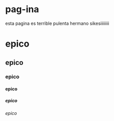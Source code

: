 # pag-ina
esta pagina es terrible pulenta hermano sikesiiiiiiii

# epico
## epico
### epico
#### epico
##### epico
###### epico
